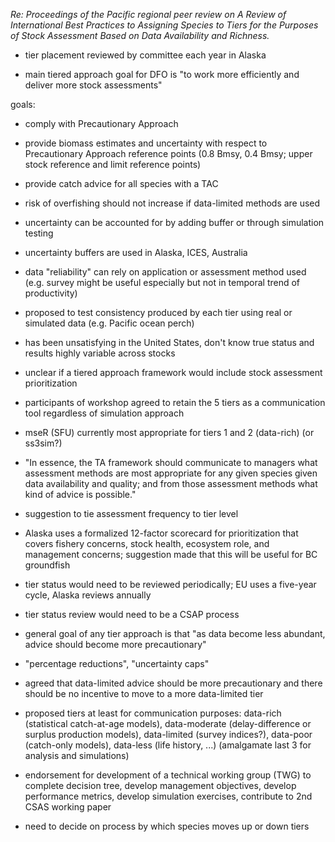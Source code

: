 *Re: Proceedings of the Pacific regional peer review on A Review of International Best Practices to Assigning Species to Tiers for the Purposes of Stock Assessment Based on Data Availability and Richness.*

- tier placement reviewed by committee each year in Alaska 

- main tiered approach goal for DFO is "to work more efficiently and deliver more stock assessments"

goals:
- comply with Precautionary Approach
- provide biomass estimates and uncertainty with respect to Precautionary Approach reference points (0.8 Bmsy, 0.4 Bmsy; upper stock reference and limit reference points)
- provide catch advice for all species with a TAC

- risk of overfishing should not increase if data-limited methods are used 

- uncertainty can be accounted for by adding buffer or through simulation testing 

- uncertainty buffers are used in Alaska, ICES, Australia 

- data "reliability" can rely on application or assessment method used (e.g. survey might be useful especially but not in temporal trend of productivity)

- proposed to test consistency produced by each tier using real or simulated data (e.g. Pacific ocean perch)
- has been unsatisfying in the United States, don't know true status and results highly variable across stocks 

- unclear if a tiered approach framework would include stock assessment prioritization 

- participants of workshop agreed to retain the 5 tiers as a communication tool regardless of simulation approach 

- mseR (SFU) currently most appropriate for tiers 1 and 2 (data-rich) (or ss3sim?)

- "In essence, the TA framework should communicate to managers what assessment methods are most appropriate for any given species given data availability and quality; and from those assessment methods what kind of advice is possible."

- suggestion to tie assessment frequency to tier level 

- Alaska uses a formalized 12-factor scorecard for prioritization that covers fishery concerns, stock health, ecosystem role, and management concerns; suggestion made that this will be useful for BC groundfish 

- tier status would need to be reviewed periodically; EU uses a five-year cycle, Alaska reviews annually 

- tier status review would need to be a CSAP process 

- general goal of any tier approach is that "as data become less abundant, advice should become more precautionary"

- "percentage reductions", "uncertainty caps"

- agreed that data-limited advice should be more precautionary and there should be no incentive to move to a more data-limited tier

- proposed tiers at least for communication purposes: data-rich (statistical catch-at-age models), data-moderate (delay-difference or surplus production models), data-limited (survey indices?), data-poor (catch-only models), data-less (life history, ...) (amalgamate last 3 for analysis and simulations)

- endorsement for development of a technical working group (TWG) to complete decision tree, develop management objectives, develop performance metrics, develop simulation exercises, contribute to 2nd CSAS working paper 

- need to decide on process by which species moves up or down tiers
